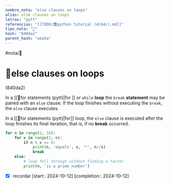 ```yaml
---
nombre_nota: "else clauses on loops"
alias: else clauses on loops
letras: "pytt"
referencias: "[[TODO/🏛️python tutorial (dcb4c).md]]"
tipo_nota: "📑"
hash: "840da2"
parent_hash: "aea5a"
---
```


#nota/📑

# 📑else clauses on loops
<div class="hash">(840da2)</div>


In a [[📑for statements (pytt)|for ]] or `while` __loop__ the `break` __statement__ may be paired with an `else` clause. If the loop finishes without executing the `break`, the `else` clause executes.


In a [[📑for statements (pytt)|for]] loop, the `else` clause is executed after the loop finishes its final iteration, that is, if no __break__ occurred.


```python
for n in range(2, 10):
    for x in range(2, n):
        if n % x == 0:
            print(n, 'equals', x, '*', n//x)
            break
    else:
        # loop fell through without finding a factor
        print(n, 'is a prime number')
```
- [x] recordar  [start:: 2024-10-12]  [completion:: 2024-10-12]